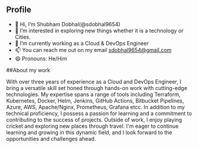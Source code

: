## Profile

- 👋 Hi, I’m Shubham Dobhal(@sdobhal9654)
- 👀 I’m interested in exploring new things whether it is a technology or Cities.
- 🌱 I’m currently working as a Cloud & DevOps Engineer
- 📫 You can reach me out on my email sdobhal9654@gmail.com 
- 😄 Pronouns: He/Him

##About my work

With over three years of experience as a Cloud and DevOps Engineer, I bring a versatile skill set honed through hands-on work with cutting-edge technologies. My expertise spans a range of tools including Terraform, Kubernetes, Docker, Helm, Jenkins, GitHub Actions, Bitbucket Pipelines, Azure, AWS, Apache/Nginx, Prometheus, Grafana etcc. In addition to my technical proficiency, I possess a passion for learning and a commitment to contributing to the success of projects. Outside of work, I enjoy playing cricket and exploring new places through travel. I'm eager to continue learning and growing in this dynamic field, and I look forward to the opportunities and challenges ahead.

<!---
sdobhal9654/sdobhal9654 is a ✨ special ✨ repository because its `README.md` (this file) appears on your GitHub profile.
You can click the Preview link to take a look at your changes.
--->

